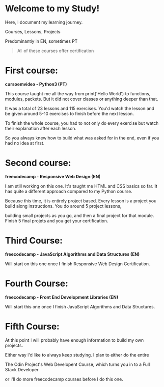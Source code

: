 # Welcome to my Study!
Here, I document my learning journey.

Courses, Lessons, Projects

Predominantly in EN, sometimes PT

>All of these courses offer certification


# First course:

**cursoemvideo - Python3 (PT)**

This course taught me all the way from print('Hello World') to functions, modules, packets. But it did not cover classes or anything deeper than that.

It was a total of 23 lessons and 115 exercises. You'd watch the lesson and be given around 5-10 exercises to finish before the next lesson.

To finish the whole course, you had to not only do every exercise but watch their explanation after each lesson.

So you always knew how to build what was asked for in the end, even if you had no idea at first.


# Second course:


**freecodecamp - Responsive Web Design (EN)**

I am still working on this one. It's taught me HTML and CSS basics so far. It has quite a different approach compared to my Python course.

Because this time, it is entirely project based. Every lesson is a project you build along instructions. You do around 5 project lessons,

building small projects as you go, and then a final project for that module. Finish 5 final projets and you get your certification.


# Third Course:


**freecodecamp - JavaScript Algorithms and Data Structures (EN)**


Will start on this one once I finish Responsive Web Design Certification.



# Fourth Course:


**freecodecamp - Front End Development Libraries (EN)**

Will start this one once I finish JavaScript Algorithms and Data Structures.


# Fifth Course:


At this point I will probably have enough information to build my own projects.

Either way I'd like to always keep studying. I plan to either do the entire

The Odin Project's Web Developent Course, which turns you in to a Full Stack Developer

or I'll do more freecodecamp courses before I do this one.
